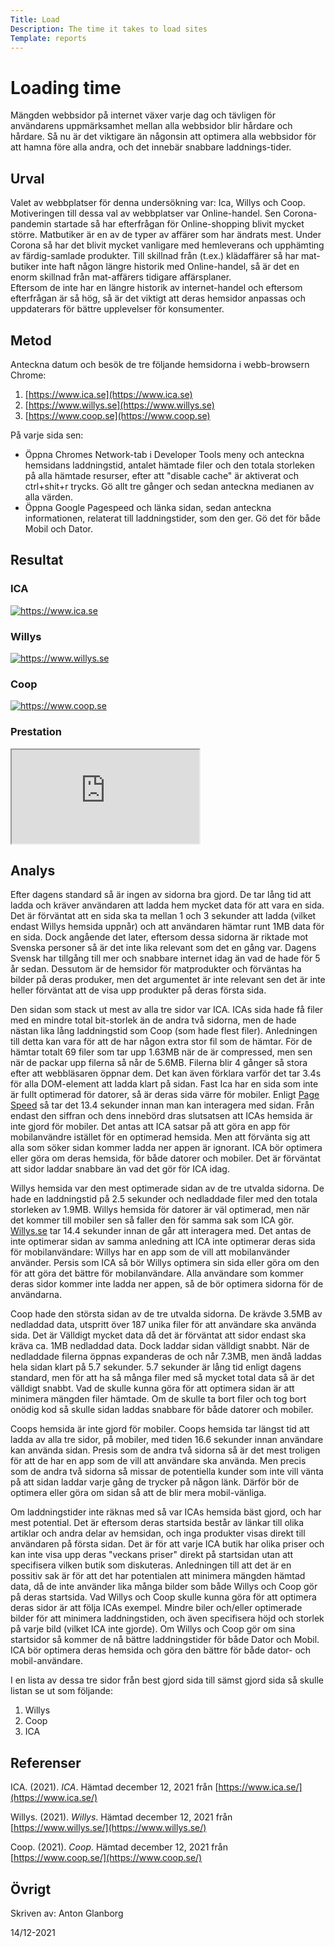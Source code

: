 ```yaml
---
Title: Load
Description: The time it takes to load sites
Template: reports
---
```

Loading time
=======================

Mängden webbsidor på internet växer varje dag och tävligen för användarens uppmärksamhet mellan alla webbsidor blir hårdare och hårdare. Så nu är det viktigare än någonsin att optimera alla webbsidor för att hamna före alla andra, och det innebär snabbare laddnings-tider.

Urval
-----------------------

Valet av webbplatser för denna undersökning var: Ica, Willys och Coop.  
Motiveringen till dessa val av webbplatser var Online-handel. Sen Corona-pandemin startade så har efterfrågan för Online-shopping blivit mycket större. Matbutiker är en av de typer av affärer som har ändrats mest. Under Corona så har det blivit mycket vanligare med hemleverans och upphämting av färdig-samlade produkter. Till skillnad från (t.ex.) klädaffärer så har mat-butiker inte haft någon längre historik med Online-handel, så är det en enorm skillnad från mat-affärers tidigare affärsplaner.  
Eftersom de inte har en längre historik av internet-handel och eftersom efterfrågan är så hög, så är det viktigt att deras hemsidor anpassas och uppdaterars för bättre upplevelser för konsumenter.

Metod
-----------------------

Anteckna datum och besök de tre följande hemsidorna i webb-browsern Chrome:
1. [https://www.ica.se](https://www.ica.se)
2. [https://www.willys.se](https://www.willys.se)
3. [https://www.coop.se](https://www.coop.se)

På varje sida sen:
- Öppna Chromes Network-tab i Developer Tools meny och anteckna hemsidans laddningstid, antalet hämtade filer och den totala storleken på alla hämtade resurser, efter att "disable cache" är aktiverat och ctrl+shit+r trycks. Gö allt tre gånger och sedan anteckna medianen av alla värden.
- Öppna Google Pagespeed och länka sidan, sedan anteckna informationen, relaterat till laddningstider, som den ger. Gö det för både Mobil och Dator. 

Resultat
-----------------------

### ICA

<div class="imgrow">
    <div class="reportimg">
        <a href="%assets_url%/img/ica.PNG" target="_blank">
            <picture>
                <source srcset="%assets_url%/img/ica1.png" media="(min-width: 769px)">
                <source srcset="%assets_url%/img/ica2.png" media="(max-width: 768px)">
                <img src="%assets_url%/img/ica.PNG" alt="https://www.ica.se" title="ICA 12/12/2021">
            </picture>
        </a>
    </div>
</div>

### Willys

<div class="imgrow">
    <div class="reportimg">
        <a href="%assets_url%/img/willys.PNG" target="_blank">
            <picture>
                <source srcset="%assets_url%/img/willys1.png" media="(min-width: 769px)">
                <source srcset="%assets_url%/img/willys2.png" media="(max-width: 768px)">
                <img src="%assets_url%/img/willys.PNG" alt="https://www.willys.se" title="Willys 14/12/2021">
            </picture>
        </a>
    </div>
</div>

### Coop

<div class="imgrow">
    <div class="reportimg">
        <a href="%assets_url%/img/coop.PNG" target="_blank">
            <picture>
                <source srcset="%assets_url%/img/coop1.png" media="(min-width: 769px)">
                <source srcset="%assets_url%/img/coop2.png" media="(max-width: 768px)">
                <img src="%assets_url%/img/coop.PNG" alt="https://www.coop.se" title="Coop 12/12/2021">
            </picture>
        </a>
    </div>
</div>

### Prestation

<iframe class="sheet" title="Prestation resultat" src="https://docs.google.com/spreadsheets/d/e/2PACX-1vSahQdX7XQe53ivH7f12IAmmB9kavN1f5gJUGZQVFCNgRjZy3nbGnBP4vVmm9Vpvsr-EcvnEppiDPsT/pubhtml?widget=true&amp;headers=false"></iframe>

Analys
-----------------------

Efter dagens standard så är ingen av sidorna bra gjord. De tar lång tid att ladda och kräver användaren att ladda hem mycket data för att vara en sida. Det är förväntat att en sida ska ta mellan 1 och 3 sekunder att ladda (vilket endast Willys hemsida uppnår) och att användaren hämtar runt 1MB data för en sida. Dock angående det later, eftersom dessa sidorna är riktade mot Svenska personer så är det inte lika relevant som det en gång var. Dagens Svensk har tillgång till mer och snabbare internet idag än vad de hade för 5 år sedan. Dessutom är de hemsidor för matprodukter och förväntas ha bilder på deras produker, men det argumentet är inte relevant sen det är inte heller förväntat att de visa upp produkter på deras första sida.

Den sidan som stack ut mest av alla tre sidor var ICA. ICAs sida hade få filer med en mindre total bit-storlek än de andra två sidorna, men de hade nästan lika lång laddningstid som Coop (som hade flest filer). Anledningen till detta kan vara för att de har någon extra stor fil som de hämtar. För de hämtar totalt 69 filer som tar upp 1.63MB när de är compressed, men sen när de packar upp filerna så når de 5.6MB. Filerna blir 4 gånger så stora efter att webbläsaren öppnar dem. Det kan även förklara varför det tar 3.4s för alla DOM-element att ladda klart på sidan. Fast Ica har en sida som inte är fullt optimerad för datorer, så är deras sida värre för mobiler. Enligt [Page Speed](https://pagespeed.web.dev/) så tar det 13.4 sekunder innan man kan interagera med sidan. Från endast den siffran och dens innebörd dras slutsatsen att ICAs hemsida är inte gjord för mobiler. Det antas att ICA satsar på att göra en app för mobilanvändre istället för en optimerad hemsida. Men att förvänta sig att alla som söker sidan kommer ladda ner appen är ignorant. ICA bör optimera eller göra om deras hemsida, för både datorer och mobiler. Det är förväntat att sidor laddar snabbare än vad det gör för ICA idag.

Willys hemsida var den mest optimerade sidan av de tre utvalda sidorna. De hade en laddningstid på 2.5 sekunder och nedladdade filer med den totala storleken av 1.9MB. Willys hemsida för datorer är väl optimerad, men när det kommer till mobiler sen så faller den för samma sak som ICA gör. [Willys.se](https://www.willys.se/) tar 14.4 sekunder innan de går att interagera med. Det antas de inte optimerar sidan av samma anledning att ICA inte optimerar deras sida för mobilanvändare: Willys har en app som de vill att mobilanvänder använder. Persis som ICA så bör Willys optimera sin sida eller göra om den för att göra det bättre för mobilanvändare. Alla användare som kommer deras sidor kommer inte ladda ner appen, så de bör optimera sidorna för de användarna.

Coop hade den största sidan av de tre utvalda sidorna. De krävde 3.5MB av nedladdad data, utspritt över 187 unika filer för att användare ska använda sida. Det är Välldigt mycket data då det är förväntat att sidor endast ska kräva ca. 1MB nedladdad data. Dock laddar sidan välldigt snabbt. När de nedladdade filerna öppnas expanderas de och når 7.3MB, men ändå laddas hela sidan klart på 5.7 sekunder. 5.7 sekunder är lång tid enligt dagens standard, men för att ha så många filer med så mycket total data så är det välldigt snabbt. Vad de skulle kunna göra för att optimera sidan är att minimera mängden filer hämtade. Om de skulle ta bort filer och tog bort onödig kod så skulle sidan laddas snabbare för både datorer och mobiler.

Coops hemsida är inte gjord för mobiler. Coops hemsida tar längst tid att ladda av alla tre sidor, på mobiler, med tiden 16.6 sekunder innan användare kan använda sidan. Presis som de andra två sidorna så är det mest troligen för att de har en app som de vill att användare ska använda. Men precis som de andra två sidorna så missar de potentiella kunder som inte vill vänta på att sidan laddar varje gång de trycker på någon länk. Därför bör de optimera eller göra om sidan så att de blir mera mobil-vänliga.

Om laddningstider inte räknas med så var ICAs hemsida bäst gjord, och har mest potential. Det är eftersom deras startsida består av länkar till olika artiklar och andra delar av hemsidan, och inga produkter visas direkt till användaren på första sidan. Det är för att varje ICA butik har olika priser och kan inte visa upp deras "veckans priser" direkt på startsidan utan att specifisera vilken butik som diskuteras. Anledningen till att det är en possitiv sak är för att det har potentialen att minimera mängden hämtad data, då de inte använder lika många bilder som både Willys och Coop gör på deras startsida. Vad Willys och Coop skulle kunna göra för att optimera deras sidor är att följa ICAs exempel. Mindre biler och/eller optimerade bilder för att minimera laddningstiden, och även specifisera höjd och storlek på varje bild (vilket ICA inte gjorde). Om Willys och Coop gör om sina startsidor så kommer de nå bättre laddningstider för både Dator och Mobil. ICA bör optimera deras hemsida och göra den bättre för både dator- och mobil-användare.

I en lista av dessa tre sidor från best gjord sida till sämst gjord sida så skulle listan se ut som följande:
1. Willys
2. Coop
3. ICA

Referenser
-----------------------

ICA. (2021). *ICA*. Hämtad december 12, 2021 från [https://www.ica.se/](https://www.ica.se/)

Willys. (2021). *Willys*. Hämtad december 12, 2021 från [https://www.willys.se/](https://www.willys.se/)

Coop. (2021). *Coop*. Hämtad december 12, 2021 från [https://www.coop.se/](https://www.coop.se/)

Övrigt
-----------------------

Skriven av: Anton Glanborg

14/12-2021
